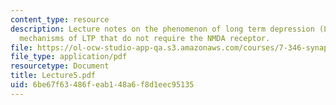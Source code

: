 ```yaml
---
content_type: resource
description: Lecture notes on the phenomenon of long term depression (LTD) and the
  mechanisms of LTP that do not require the NMDA receptor.
file: https://ol-ocw-studio-app-qa.s3.amazonaws.com/courses/7-346-synaptic-plasticity-and-memory-from-molecules-to-behavior-fall-2007/6be67f63486feab148a6f8d1eec95135_Lecture5.pdf
file_type: application/pdf
resourcetype: Document
title: Lecture5.pdf
uid: 6be67f63-486f-eab1-48a6-f8d1eec95135
---
```

